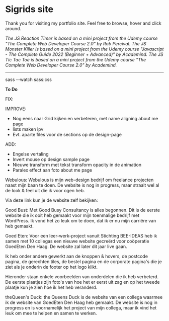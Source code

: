 # Sigrids site

Thank you for visiting my portfolio site. Feel free to browse, hover and click around.

_The JS Reaction Timer is based on a mini project from the Udemy course "The Complete Web Developer Course 2.0" by Rob Percival._
_The JS Monster Killer is based on a mini project from the Udemy course "Javascript - The Complete Guide 2022 (Beginner + Advanced)" by Academind._
_The JS Tic Tac Toe is based on a mini project from the Udemy course "The Complete Web Developer Course 2.0" by Academind._

---

sass --watch sass:css

**To Do**

FIX:

IMPROVE:

- Nog eens naar Grid kijken en verbeteren, met name aligning about me page
- lists maken ipv <br>
- Evt. aparte files voor de sections op de design-page

ADD:

- Engelse vertaling
- Invert mouse op design sample page
- Nieuwe transform met tekst transform opacity in de animation
- Paralex effect aan foto about me page

Webulous:
Webulous is mijn web-design bedrijf om freelance projecten naast mijn baan te doen.
De website is nog in progress, maar straalt wel al de look & feel uit die ik voor ogen heb.

Via deze link kun je de website zelf bekijken:

Good Bust:
Met Good Busy Consultancy is alles begonnen.
Dit is de eerste website die ik ooit heb gemaakt voor mijn toenmalige bedrijf met WordPress. Ik vond het zo leuk om te doen, dat ik er nu mijn carriëre van heb gemaakt.

Goed Eten:
Voor een leer-werk-project vanuit Stichting BEE-IDEAS heb ik samen met 10 collegas een nieuwe website gecreërd voor coöperatie GoedEten Den Haag. De website zal later dit jaar live gaan.

Ik heb onder andere gewerkt aan de knoppen & hovers, de postcode pagina, de gerechten tiles, de bestel pagina en de corporate pagina's die je ziet als je onderin de footer op het logo klikt.

Hieronder staan enkele voorbeelden van onderdelen die ik heb verbeterd.
De eerste plaatjes zijn foto's van hoe het er eerst uit zag en op het tweede plaatje kun je zien hoe ik het heb veranderd.

theQueen's Duck:
the Queens Duck is de website van een collega waarmee ik de website van GoedEten Den Haag heb gemaakt.
De website is nog in progress en is voornamelijk het project van mijn collega, maar ik vind het leuk om mee te helpen en samen te werken.
